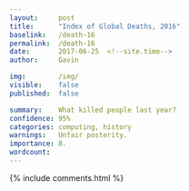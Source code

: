```yaml
---
layout:     post
title:      "Index of Global Deaths, 2016"
baselink:   /death-16
permalink:  /death-16
date:       2017-06-25  <!--site.time-->
author:     Gavin   

img:        /img/
visible:	false
published:	false

summary:    What killed people last year?
confidence:	95%
categories: computing, history
warnings:	Unfair posterity.
importance: 8.
wordcount:		
---
```





{%  include comments.html %}